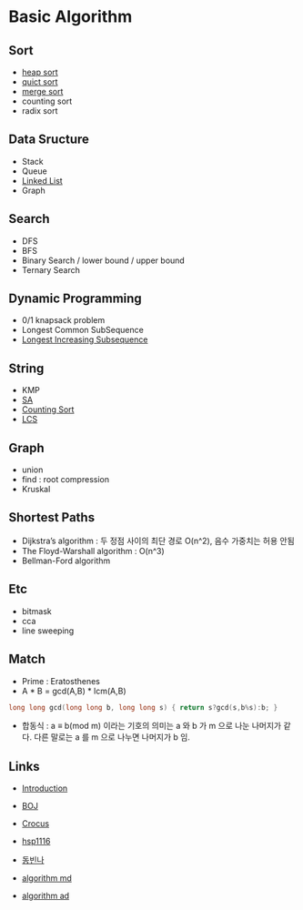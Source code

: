 # Basic Algorithm
## Sort
- [heap sort](https://github.com/dhyoum/SSA/tree/master/src/heapsort)
- [quict sort](https://github.com/dhyoum/SSA/tree/master/src/qsort)
- [merge sort](https://github.com/dhyoum/SSA/tree/master/src/mergesort)
- counting sort
- radix sort

## Data Sructure
- Stack
- Queue
- [Linked List](https://github.com/dhyoum/SSA/tree/master/src/linkedlist)
- Graph

## Search
- DFS
- BFS
- Binary Search / lower bound / upper bound
- Ternary Search

## Dynamic Programming
- 0/1 knapsack problem
- Longest Common SubSequence
- [Longest Increasing Subsequence](https://namu.wiki/w/%EC%B5%9C%EC%9E%A5%20%EC%A6%9D%EA%B0%80%20%EB%B6%80%EB%B6%84%20%EC%88%98%EC%97%B4)

## String
- KMP
- [SA](https://programbasic.tistory.com/613)
- [Counting Sort](https://plzrun.tistory.com/entry/Counting-Sort-Radix-Sort)
- [LCS](https://www.crocus.co.kr/787)


## Graph
- union 
- find : root compression
- Kruskal 

## Shortest Paths
- Dijkstra’s algorithm : 두 정점 사이의 최단 경로 O(n^2), 음수 가중치는 허용 안됨
- The Floyd-Warshall algorithm : O(n^3)
- Bellman-Ford algorithm

## Etc
- bitmask
- cca
- line sweeping

## Match
- Prime : Eratosthenes
- A * B = gcd(A,B) * lcm(A,B)
```c 
long long gcd(long long b, long long s) { return s?gcd(s,b%s):b; }
```
- 합동식 : a ≡ b(mod m) 이라는 기호의 의미는 a 와 b 가 m 으로 나눈 나머지가 같다. 다른 말로는 a 를 m 으로 나누면 나머지가 b 임.

## Links
- [Introduction](https://labs.xjtudlc.com/labs/wldmt/reading%20list/books/Algorithms%20and%20optimization/Introduction%20to%20Algorithms.pdf)
- [BOJ](https://www.acmicpc.net/)

- [Crocus](https://www.crocus.co.kr/category/Applied)
- [hsp1116](https://hsp1116.tistory.com/)
- [동빈나](https://blog.naver.com/PostList.nhn?blogId=ndb796&from=postList&categoryNo=128)
- [algorithm md](http://www.digitalculture.or.kr/upload/algorithm_md.pdf)
- [algorithm ad](http://www.digitalculture.or.kr/upload/algorithm_ad.pdf)
